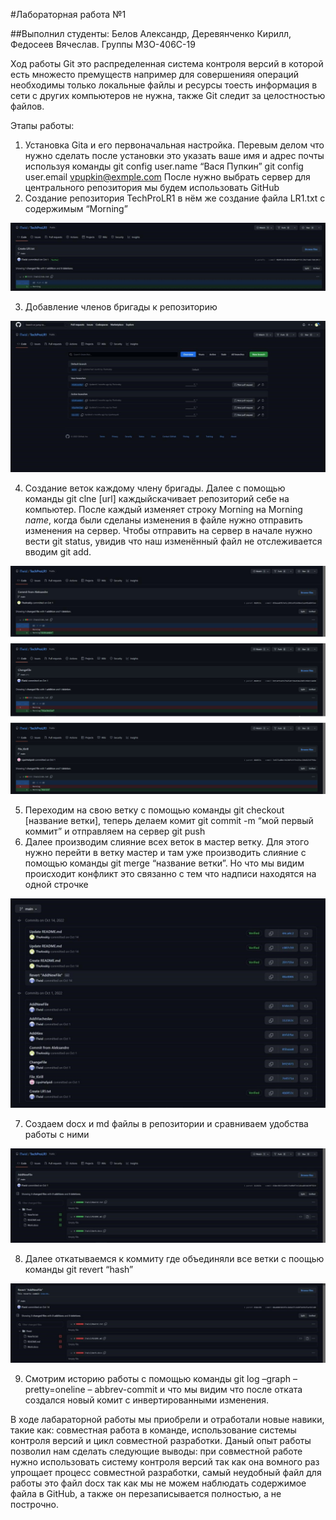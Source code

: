 #Лабораторная работа №1 

##Выполнил студенты: Белов Александр, Деревянченко Кирилл, Федосеев Вячеслав. Группы М3О-406С-19 

Ход работы Git это распределенная система контроля версий в которой есть множесто премуществ например для совершенияя операций необходимы только локальные файлы и ресурсы тоесть информация в сети с других компьютеров не нужна, также Git следит за целостностью файлов. 

Этапы работы: 

1) Установка Gita и его первоначальная настройка. Перевым делом что нужно сделать после установки это указать ваше имя и адрес почты используя команды git config user.name “Вася Пупкин” git config user.email vpupkin@exmple.com После нужно выбрать сервер для центрального репозитория мы будем использовать GitHub 
1) Создание репозитория TechProLR1 в нём же создание файла LR1.txt с содержимым “Morning” 

![](https://github.com/lTwisl/TechProLR1/blob/main/1.jpg)

3) Добавление членов бригады к репозиторию 

![](https://github.com/lTwisl/TechProLR1/blob/main/2.jpg)

4) Создание веток каждому члену бригады. Далее с помощью команды git clne [url] каждыйскачивает репозиторий себе на компьютер. После каждый изменяет строку Morning на Morning *name*, когда были сделаны изменения в файле нужно отправить изменения на сервер. Чтобы отправить на сервер в начале нужно вести git status, увидив что наш изменённый файл не отслеживается вводим git add. 

![](https://github.com/lTwisl/TechProLR1/blob/main/3.png)

5) Переходим на свою ветку с помощью команды git checkout [название ветки], теперь делаем комит git commit -m “мой первый коммит” и отправляем на сервер git push 
5) Далее производим слияние всех веток в мастер ветку. Для этого нужно перейти в ветку мастер и там уже производить слияние с помощью команды git merge “название ветки”. Но что мы видим происходит конфликт это связанно с тем что надписи находятся на одной строчке 

![](https://github.com/lTwisl/TechProLR1/blob/main/4.jpg)

7) Создаем docx и md файлы в репозитории и сравниваем удобства работы с ними 

![](https://github.com/lTwisl/TechProLR1/blob/main/5.jpg)

8) Далее откатываемся к коммиту где объединяли все ветки с поощью команды git revert “hash” 

![](https://github.com/lTwisl/TechProLR1/blob/main/6.jpg)

9) Смотрим историю работы с помощью команды git log –graph –pretty=oneline – abbrev-commit и что мы видим что после отката создался новый комит с инвертированными изменения. 

В ходе лабараторной работы мы приобрели и отработали новые навики, такие как: совместная работа в команде, использование системы контроля версий и цикл совместной разработки. Даный опыт работы позволил нам сделать следующие выводы: при совместной работе нужно использовать систему контроля версий так как она вомного раз упрощает процесс совместной разработки, самый неудобный файл для работы это файл docx так как мы не можем наблюдать содержимое файла в GitHub, а также он перезаписывается полностью, а не построчно. 
